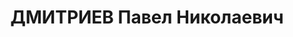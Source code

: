 ---
title: ДМИТРИЕВ Павел Николаевич
description: 'Род. в 1900, г. Петербург, член ВКП(б) в 1925-1935. Ссыльный. Отв. исполнитель
  салехардской конторы Главсевморпути.

  Арестован 27.08.1936. Приговор: выездная сессия ВК ВС СССР, 05.05.1937 – ВМН. Расстрелян
  05.05.1937, Тюмень.

  Реабилитирован 05.10.1957'
---